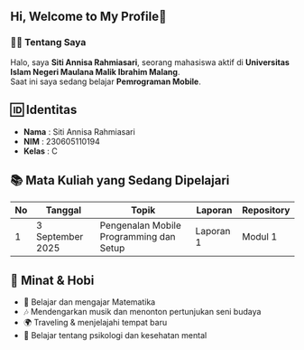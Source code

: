 ## Hi, Welcome to My Profile👋 

### 👩‍🎓 Tentang Saya  
Halo, saya **Siti Annisa Rahmiasari**, seorang mahasiswa aktif di  **Universitas Islam Negeri Maulana Malik Ibrahim Malang**.  
Saat ini saya sedang belajar **Pemrograman Mobile**.  

## 🆔 Identitas  
- **Nama**   : Siti Annisa Rahmiasari  
- **NIM**    : 230605110194  
- **Kelas**  : C  

## 📚 Mata Kuliah yang Sedang Dipelajari  
| No | Tanggal | Topik | Laporan | Repository |
| ------------ | ------------ | ------------ | ------------ | ------------ |
| 1 |  3 September 2025 | Pengenalan Mobile Programming dan Setup | Laporan 1 | Modul 1 |


## 🎯 Minat & Hobi  
- 📖 Belajar dan mengajar Matematika  
- 🎶 Mendengarkan musik dan menonton pertunjukan seni budaya  
- 🌍 Traveling & menjelajahi tempat baru  
- 🧠 Belajar tentang psikologi dan kesehatan mental  
